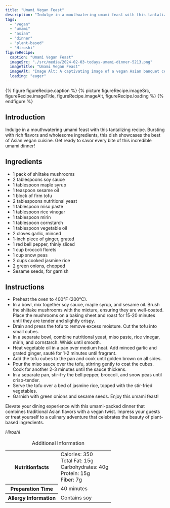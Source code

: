 ```yaml
---
title: "Umami Vegan Feast"
description: "Indulge in a mouthwatering umami feast with this tantalizing recipe. Bursting with rich flavors and wholesome ingredients, this dish showcases the best of Asian vegan cuisine."
tags:
  - "vegan"
  - "umami"
  - "asian"
  - "dinner"
  - "plant-based"
  - "Hiroshi"
figureRecipe: 
  caption: "Umami Vegan Feast"
  imageSrc: "./src/media/2024-02-03-todays-umami-dinner-5213.png"
  imageTitle: "Umami Vegan Feast"
  imageAlt: "Image Alt: A captivating image of a vegan Asian banquet centerpiece featuring roasted shiitake mushrooms, golden tofu cubes in miso sauce, stir-fried bell peppers, broccoli, and snow peas. Fragrant jasmine rice, green onions, and sesame seeds complete the delectable dish."
  loading: "eager"
---
```


{% figure figureRecipe.caption %}
{% picture figureRecipe.imageSrc, figureRecipe.imageTitle, figureRecipe.imageAlt, figureRecipe.loading %}
{% endfigure %}

## Introduction

Indulge in a mouthwatering umami feast with this tantalizing recipe. Bursting with rich flavors and wholesome ingredients, this dish showcases the best of Asian vegan cuisine. Get ready to savor every bite of this incredible umami dinner!

## Ingredients

- 1 pack of shiitake mushrooms
- 2 tablespoons soy sauce
- 1 tablespoon maple syrup
- 1 teaspoon sesame oil
- 1 block of firm tofu
- 2 tablespoons nutritional yeast
- 1 tablespoon miso paste
- 1 tablespoon rice vinegar
- 1 tablespoon mirin
- 1 tablespoon cornstarch
- 1 tablespoon vegetable oil
- 2 cloves garlic, minced
- 1-inch piece of ginger, grated
- 1 red bell pepper, thinly sliced
- 1 cup broccoli florets
- 1 cup snow peas
- 2 cups cooked jasmine rice
- 2 green onions, chopped
- Sesame seeds, for garnish

## Instructions

- Preheat the oven to 400°F (200°C).
- In a bowl, mix together soy sauce, maple syrup, and sesame oil. Brush the shiitake mushrooms with the mixture, ensuring they are well-coated. Place the mushrooms on a baking sheet and roast for 15-20 minutes until they are tender and slightly crispy.
- Drain and press the tofu to remove excess moisture. Cut the tofu into small cubes.
- In a separate bowl, combine nutritional yeast, miso paste, rice vinegar, mirin, and cornstarch. Whisk until smooth.
- Heat vegetable oil in a pan over medium heat. Add minced garlic and grated ginger, sauté for 1-2 minutes until fragrant.
- Add the tofu cubes to the pan and cook until golden brown on all sides.
- Pour the miso sauce over the tofu, stirring gently to coat the cubes. Cook for another 2-3 minutes until the sauce thickens.
- In a separate pan, stir-fry the bell pepper, broccoli, and snow peas until crisp-tender.
- Serve the tofu over a bed of jasmine rice, topped with the stir-fried vegetables.
- Garnish with green onions and sesame seeds. Enjoy this umami feast!

Elevate your dining experience with this umami-packed dinner that combines traditional Asian flavors with a vegan twist. Impress your guests or treat yourself to a culinary adventure that celebrates the beauty of plant-based ingredients.

*Hiroshi*

<table><caption class='sr-only'>Additional Information</caption><tr><th>Nutritionfacts</th><td>Calories: 350<br />
Total Fat: 15g<br />
Carbohydrates: 40g<br />
Protein: 15g<br />
Fiber: 7g&nbsp;</td></tr><tr><th>Preparation Time</th><td>40 minutes&nbsp;</td></tr><tr><th>Allergy Information</th><td>Contains soy&nbsp;</td></tr></table>

